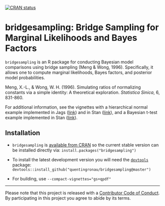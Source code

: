 <!-- badges: start -->
[![CRAN status](https://www.r-pkg.org/badges/version/bridgesampling)](https://CRAN.R-project.org/package=bridgesampling)
<!-- badges: end -->

bridgesampling: Bridge Sampling for Marginal Likelihoods and Bayes Factors
====

`bridgesampling` is an R package for conducting Bayesian model comparisons using bridge sampling (Meng & Wong, 1996).
Specifically, it allows one to compute marginal likelihoods, Bayes factors, and posterior model probabilities.

Meng, X.-L., & Wong, W. H. (1996). Simulating ratios of normalizing constants via a simple identity: A theoretical exploration. *Statistica Sinica*, 6, 831-860.

For additional information, see the vignettes with a hierarchical normal example implemented in Jags ([link](https://htmlpreview.github.io/?https://github.com/quentingronau/bridgesampling/blob/master/inst/doc/bridgesampling_example_jags.html)) and in Stan ([link](https://htmlpreview.github.io/?https://github.com/quentingronau/bridgesampling/blob/master/inst/doc/bridgesampling_example_stan.html)), and a Bayesian t-test example implemented in Stan ([link](https://htmlpreview.github.io/?https://github.com/quentingronau/bridgesampling/blob/master/inst/doc/bridgesampling_stan_ttest.html)).


## Installation

- `bridgesampling` is [available from CRAN](https://cran.r-project.org/package=bridgesampling) so the current stable version can be installed directly via: `install.packages("bridgesampling")`

- To install the latest development version you will need the [`devtools`](https://github.com/r-lib/devtools) package: 
  `devtools::install_github("quentingronau/bridgesampling@master")`
  
- For building, use `--compact-vignettes="gs+qpdf"`

----
Please note that this project is released with a [Contributor Code of Conduct](CONDUCT.md). By participating in this project you agree to abide by its terms.
